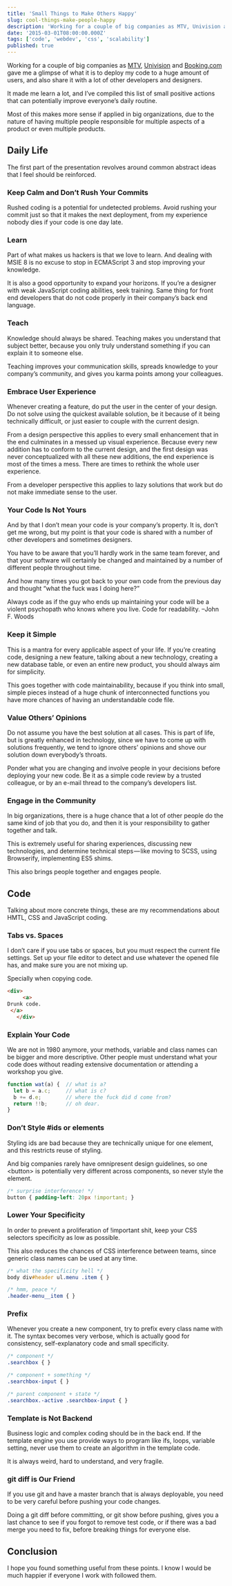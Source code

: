 ```yaml
---
title: 'Small Things to Make Others Happy'
slug: cool-things-make-people-happy
description: 'Working for a couple of big companies as MTV, Univision and Booking.com gave me a glimpse of what it...'
date: '2015-03-01T08:00:00.000Z'
tags: ['code', 'webdev', 'css', 'scalability']
published: true
---
```


Working for a couple of big companies as [MTV](http://www.mtv.com.br/), [Univision](http://www.univision.com/) and [Booking.com](http://www.booking.com/) gave me a glimpse of what it is to deploy my code to a huge amount of users, and also share it with a lot of other developers and designers.

It made me learn a lot, and I’ve compiled this list of small positive actions that can potentially improve everyone’s daily routine.

Most of this makes more sense if applied in big organizations, due to the nature of having multiple people responsible for multiple aspects of a product or even multiple products.

## Daily Life

The first part of the presentation revolves around common abstract ideas that I feel should be reinforced.

### Keep Calm and Don’t Rush Your Commits

Rushed coding is a potential for undetected problems. Avoid rushing your commit just so that it makes the next deployment, from my experience nobody dies if your code is one day late.

### Learn

Part of what makes us hackers is that we love to learn. And dealing with MSIE 8 is no excuse to stop in ECMAScript 3 and stop improving your knowledge.

It is also a good opportunity to expand your horizons. If you’re a designer with weak JavaScript coding abilities, seek training. Same thing for front end developers that do not code properly in their company’s back end language.

### Teach

Knowledge should always be shared. Teaching makes you understand that subject better, because you only truly understand something if you can explain it to someone else.

Teaching improves your communication skills, spreads knowledge to your company’s community, and gives you karma points among your colleagues.

### Embrace User Experience

Whenever creating a feature, do put the user in the center of your design. Do not solve using the quickest available solution, be it because of it being technically difficult, or just easier to couple with the current design.

From a design perspective this applies to every small enhancement that in the end culminates in a messed up visual experience. Because every new addition has to conform to the current design, and the first design was never conceptualized with all these new additions, the end experience is most of the times a mess. There are times to rethink the whole user experience.

From a developer perspective this applies to lazy solutions that work but do not make immediate sense to the user.

### Your Code Is Not Yours

And by that I don’t mean your code is your company’s property. It is, don’t get me wrong, but my point is that your code is shared with a number of other developers and sometimes designers.

You have to be aware that you’ll hardly work in the same team forever, and that your software will certainly be changed and maintained by a number of different people throughout time.

And how many times you got back to your own code from the previous day and thought “what the fuck was I doing here?”

Always code as if the guy who ends up maintaining your code will be a violent psychopath who knows where you live. Code for readability. –John F. Woods

### Keep it Simple

This is a mantra for every applicable aspect of your life. If you’re creating code, designing a new feature, talking about a new technology, creating a new database table, or even an entire new product, you should always aim for simplicity.

This goes together with code maintainability, because if you think into small, simple pieces instead of a huge chunk of interconnected functions you have more chances of having an understandable code file.

### Value Others’ Opinions

Do not assume you have the best solution at all cases. This is part of life, but is greatly enhanced in technology, since we have to come up with solutions frequently, we tend to ignore others’ opinions and shove our solution down everybody’s throats.

Ponder what you are changing and involve people in your decisions before deploying your new code. Be it as a simple code review by a trusted colleague, or by an e-mail thread to the company’s developers list.

### Engage in the Community

In big organizations, there is a huge chance that a lot of other people do the same kind of job that you do, and then it is your responsibility to gather together and talk.

This is extremely useful for sharing experiences, discussing new technologies, and determine technical steps — like moving to SCSS, using Browserify, implementing ES5 shims.

This also brings people together and engages people.

## Code

Talking about more concrete things, these are my recommendations about HMTL, CSS and JavaScript coding.

### Tabs vs. Spaces

I don’t care if you use tabs or spaces, but you must respect the current file settings. Set up your file editor to detect and use whatever the opened file has, and make sure you are not mixing up.

Specially when copying code.

```html
<div>
     <a>
Drunk code.
 </a>
   </div>
```

### Explain Your Code

We are not in 1980 anymore, your methods, variable and class names can be bigger and more descriptive. Other people must understand what your code does without reading extensive documentation or attending a workshop you give.

```js
function wat(a) {  // what is a?
  let b = a.c;     // what is c?
  b += d.e;        // where the fuck did d come from?
  return !!b;      // oh dear.
}
```

### Don’t Style #ids or elements

Styling ids are bad because they are technically unique for one element, and this restricts reuse of styling.

And big companies rarely have omnipresent design guidelines, so one \<button\> is potentially very different across components, so never style the element.

```css
/* surprise interference! */
button { padding-left: 20px !important; }
```

### Lower Your Specificity

In order to prevent a proliferation of !important shit, keep your CSS selectors specificity as low as possible.

This also reduces the chances of CSS interference between teams, since generic class names can be used at any time.

```css
/* what the specificity hell */
body div#header ul.menu .item { }

/* hmm, peace */
.header-menu__item { }
```

### Prefix

Whenever you create a new component, try to prefix every class name with it. The syntax becomes very verbose, which is actually good for consistency, self-explanatory code and small specificity.

```css
/* component */
.searchbox { }

/* component + something */
.searchbox-input { }

/* parent component + state */
.searchbox.-active .searchbox-input { }
```

### Template is Not Backend

Business logic and complex coding should be in the back end. If the template engine you use provide ways to program like ifs, loops, variable setting, never use them to create an algorithm in the template code.

It is always weird, hard to understand, and very fragile.

### git diff is Our Friend

If you use git and have a master branch that is always deployable, you need to be very careful before pushing your code changes.

Doing a git diff before committing, or git show before pushing, gives you a last chance to see if you forgot to remove test code, or if there was a bad merge you need to fix, before breaking things for everyone else.

## Conclusion

I hope you found something useful from these points. I know I would be much happier if everyone I work with followed them.
